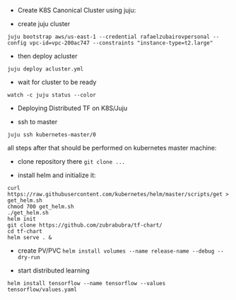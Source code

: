 

* Create K8S Canonical Cluster using juju:

- create juju cluster

`juju bootstrap aws/us-east-1 --credential rafaelzubairovpersonal --config vpc-id=vpc-200ac747 --constraints "instance-type=t2.large"`

- then deploy acluster

`juju deploy acluster.yml`

- wait for cluster to be ready

`watch -c juju status --color`

* Deploying Distributed TF on K8S/Juju

- ssh to master

`juju ssh kubernetes-master/0`

all steps after that should be performed on kubernetes master machine:

- clone repository there
`git clone ...`

- install helm and initialize it:
```
curl https://raw.githubusercontent.com/kubernetes/helm/master/scripts/get > get_helm.sh
chmod 700 get_helm.sh
./get_helm.sh
helm init
git clone https://github.com/zubrabubra/tf-chart/
cd tf-chart
helm serve . &

```

- create PV/PVC
`helm install volumes --name release-name --debug --dry-run`

- start distributed learning

`helm install tensorflow --name tensorflow --values tensorflow/values.yaml`
